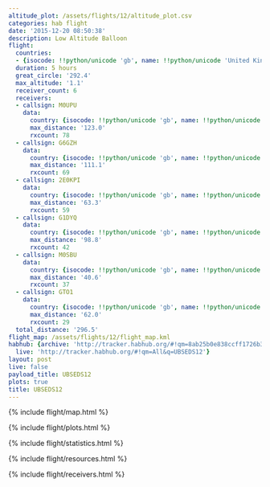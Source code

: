 ```yaml
---
altitude_plot: /assets/flights/12/altitude_plot.csv
categories: hab flight
date: '2015-12-20 08:50:38'
description: Low Altitude Balloon
flight:
  countries:
  - {isocode: !!python/unicode 'gb', name: !!python/unicode 'United Kingdom'}
  duration: 5 hours
  great_circle: '292.4'
  max_altitude: '1.1'
  receiver_count: 6
  receivers:
  - callsign: M0UPU
    data:
      country: {isocode: !!python/unicode 'gb', name: !!python/unicode 'United Kingdom'}
      max_distance: '123.0'
      rxcount: 78
  - callsign: G6GZH
    data:
      country: {isocode: !!python/unicode 'gb', name: !!python/unicode 'United Kingdom'}
      max_distance: '111.1'
      rxcount: 69
  - callsign: 2E0KPI
    data:
      country: {isocode: !!python/unicode 'gb', name: !!python/unicode 'United Kingdom'}
      max_distance: '63.3'
      rxcount: 59
  - callsign: G1DYQ
    data:
      country: {isocode: !!python/unicode 'gb', name: !!python/unicode 'United Kingdom'}
      max_distance: '98.8'
      rxcount: 42
  - callsign: M0SBU
    data:
      country: {isocode: !!python/unicode 'gb', name: !!python/unicode 'United Kingdom'}
      max_distance: '40.6'
      rxcount: 37
  - callsign: GTO1
    data:
      country: {isocode: !!python/unicode 'gb', name: !!python/unicode 'United Kingdom'}
      max_distance: '62.0'
      rxcount: 29
  total_distance: '296.5'
flight_map: /assets/flights/12/flight_map.kml
habhub: {archive: 'http://tracker.habhub.org/#!qm=8ab25b0e838ccff1726b3b4f4274ca64',
  live: 'http://tracker.habhub.org/#!qm=All&q=UBSEDS12'}
layout: post
live: false
payload_title: UBSEDS12
plots: true
title: UBSEDS12
---
```


<!--more-->

{% include flight/map.html %}

{% include flight/plots.html %}

{% include flight/statistics.html %}

{% include flight/resources.html %}

{% include flight/receivers.html %}
